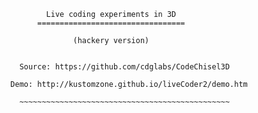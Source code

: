 
			  Live coding experiments in 3D
			=================================
					
					(hackery version)
		
		
		Source: https://github.com/cdglabs/CodeChisel3D

	  Demo: http://kustomzone.github.io/liveCoder2/demo.htm

		~~~~~~~~~~~~~~~~~~~~~~~~~~~~~~~~~~~~~~~~~~~~~~~